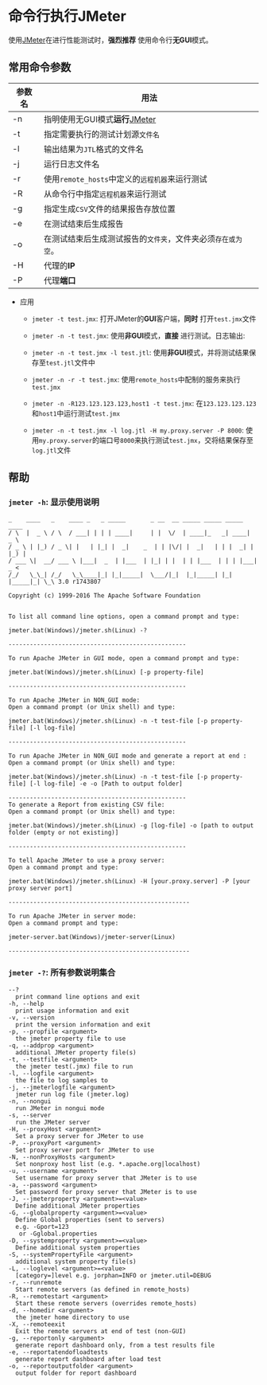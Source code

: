 # 命令行执行JMeter

使用[JMeter](http://jmeter.apache.org/)在进行性能测试时，**强烈推荐** 使用命令行**无GUI**模式。

## 常用命令参数

参数名 | 用法
--- | ---------------------------------------------------
-n  | 指明使用无GUI模式**运行**[JMeter](http://jmeter.apache.org/)
-t  | 指定需要执行的测试计划源`文件名`
-l  | 输出结果为`JTL`格式的文件名
-j  | 运行日志文件名
-r  | 使用`remote_hosts`中定义的`远程机器`来运行测试
-R  | 从命令行中指定`远程机器`来运行测试
-g  | 指定生成`CSV`文件的结果报告存放位置
-e  | 在测试结束后生成报告
-o  | 在测试结束后生成测试报告的`文件夹`，文件夹必须`存在或为空`。
-H  | 代理的**IP**
-P  | 代理**端口**

- 应用

  - `jmeter -t test.jmx`: 打开JMeter的**GUI**客户端，**同时** 打开`test.jmx`文件
  
  - `jmeter -n -t test.jmx`: 使用**非GUI**模式，**直接** 进行测试。日志输出:

  - `jmeter -n -t test.jmx -l test.jtl`: 使用**非GUI**模式，并将测试结果保存至`test.jtl`文件中

  - `jmeter -n -r -t test.jmx`: 使用`remote_hosts`中配制的服务来执行`test.jmx`

  - `jmeter -n -R123.123.123.123,host1 -t test.jmx`: 在`123.123.123.123`和`host1`中运行测试`test.jmx`

  - `jmeter -n -t test.jmx -l log.jtl -H my.proxy.server -P 8000`: 使用`my.proxy.server`的端口号`8000`来执行测试`test.jmx`，交将结果保存至`log.jtl`文件

## 帮助

### `jmeter -h`: 显示使用说明

```
_    ____   _    ____ _   _ _____       _ __  __ _____ _____ _____ ____
/ \  |  _ \ / \  / ___| | | | ____|     | |  \/  | ____|_   _| ____|  _ \
/ _ \ | |_) / _ \| |   | |_| |  _|    _  | | |\/| |  _|   | | |  _| | |_) |
/ ___ \|  __/ ___ \ |___|  _  | |___  | |_| | |  | | |___  | | | |___|  _ <
/_/   \_\_| /_/   \_\____|_| |_|_____|  \___/|_|  |_|_____| |_| |_____|_| \_\ 3.0 r1743807

Copyright (c) 1999-2016 The Apache Software Foundation


To list all command line options, open a command prompt and type:

jmeter.bat(Windows)/jmeter.sh(Linux) -?

--------------------------------------------------

To run Apache JMeter in GUI mode, open a command prompt and type:

jmeter.bat(Windows)/jmeter.sh(Linux) [-p property-file]

--------------------------------------------------

To run Apache JMeter in NON_GUI mode:
Open a command prompt (or Unix shell) and type:

jmeter.bat(Windows)/jmeter.sh(Linux) -n -t test-file [-p property-file] [-l log-file]

--------------------------------------------------

To run Apache JMeter in NON_GUI mode and generate a report at end :
Open a command prompt (or Unix shell) and type:

jmeter.bat(Windows)/jmeter.sh(Linux) -n -t test-file [-p property-file] [-l log-file] -e -o [Path to output folder]

--------------------------------------------------
To generate a Report from existing CSV file:
Open a command prompt (or Unix shell) and type:

jmeter.bat(Windows)/jmeter.sh(Linux) -g [log-file] -o [path to output folder (empty or not existing)]

--------------------------------------------------

To tell Apache JMeter to use a proxy server:
Open a command prompt and type:

jmeter.bat(Windows)/jmeter.sh(Linux) -H [your.proxy.server] -P [your proxy server port]

---------------------------------------------------

To run Apache JMeter in server mode:
Open a command prompt and type:

jmeter-server.bat(Windows)/jmeter-server(Linux)

---------------------------------------------------
```

### `jmeter -?`: 所有参数说明集合

```
--?
  print command line options and exit
-h, --help
  print usage information and exit
-v, --version
  print the version information and exit
-p, --propfile <argument>
  the jmeter property file to use
-q, --addprop <argument>
  additional JMeter property file(s)
-t, --testfile <argument>
  the jmeter test(.jmx) file to run
-l, --logfile <argument>
  the file to log samples to
-j, --jmeterlogfile <argument>
  jmeter run log file (jmeter.log)
-n, --nongui
  run JMeter in nongui mode
-s, --server
  run the JMeter server
-H, --proxyHost <argument>
  Set a proxy server for JMeter to use
-P, --proxyPort <argument>
  Set proxy server port for JMeter to use
-N, --nonProxyHosts <argument>
  Set nonproxy host list (e.g. *.apache.org|localhost)
-u, --username <argument>
  Set username for proxy server that JMeter is to use
-a, --password <argument>
  Set password for proxy server that JMeter is to use
-J, --jmeterproperty <argument>=<value>
  Define additional JMeter properties
-G, --globalproperty <argument>=<value>
  Define Global properties (sent to servers)
  e.g. -Gport=123
   or -Gglobal.properties
-D, --systemproperty <argument>=<value>
  Define additional system properties
-S, --systemPropertyFile <argument>
  additional system property file(s)
-L, --loglevel <argument>=<value>
  [category=]level e.g. jorphan=INFO or jmeter.util=DEBUG
-r, --runremote
  Start remote servers (as defined in remote_hosts)
-R, --remotestart <argument>
  Start these remote servers (overrides remote_hosts)
-d, --homedir <argument>
  the jmeter home directory to use
-X, --remoteexit
  Exit the remote servers at end of test (non-GUI)
-g, --reportonly <argument>
  generate report dashboard only, from a test results file
-e, --reportatendofloadtests
  generate report dashboard after load test
-o, --reportoutputfolder <argument>
  output folder for report dashboard
```
